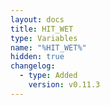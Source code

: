 ```yaml
---
layout: docs
title: HIT_WET
type: Variables
name: "%HIT_WET%"
hidden: true
changelog:
  - type: Added
    version: v0.11.3
---
```

